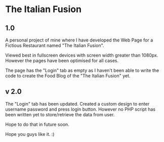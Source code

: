 # The Italian Fusion

## 1.0
A personal project of mine where I have developed the Web Page for a Fictious Restaurant named "The Italian Fusion".


Viewed best in fullscreen devices with screen width greater than 1080px. However the pages have been optimised for all cases. 


The page has the "Login" tab as empty as I haven't been able to write the code to create the Food Blog of the "The Italian Fusion" yet.

## v 2.0

The "Login" tab has been updated. Created a custom design to enter username password and press login button. However no PHP script has been written yet to store/retrieve the data from user.

Hope to do that in future soon.

Hope you guys like it. :)
